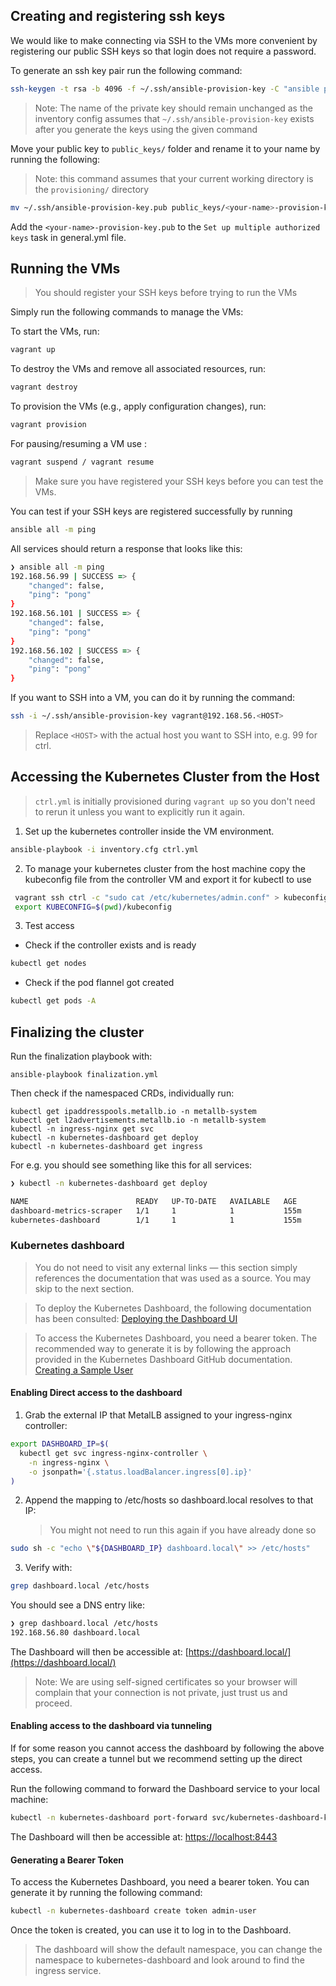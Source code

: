 ## Creating and registering ssh keys

We would like to make connecting via SSH to the VMs more convenient by registering our public SSH keys so that
login does not require a password.

To generate an ssh key pair run the following command:

```zsh
ssh-keygen -t rsa -b 4096 -f ~/.ssh/ansible-provision-key -C "ansible provision key"
```

> Note: The name of the private key should remain unchanged as the inventory config assumes that
> `~/.ssh/ansible-provision-key` exists after you generate the keys using the given command

Move your public key to `public_keys/` folder and rename it to your name by running the following:

> Note: this command assumes that your current working directory is the `provisioning/` directory

```zsh
mv ~/.ssh/ansible-provision-key.pub public_keys/<your-name>-provision-key.pub
```

Add the `<your-name>-provision-key.pub` to the `Set up multiple authorized keys` task in general.yml file.

## Running the VMs

> You should register your SSH keys before trying to run the VMs

Simply run the following commands to manage the VMs:

To start the VMs, run:

```zsh
vagrant up
```

To destroy the VMs and remove all associated resources, run:

```zsh
vagrant destroy
```

To provision the VMs (e.g., apply configuration changes), run:

```zsh
vagrant provision
```

For pausing/resuming a VM use :

```zsh
vagrant suspend / vagrant resume
```

> Make sure you have registered your SSH keys before you can test the VMs.

You can test if your SSH keys are registered successfully by running

```zsh
ansible all -m ping
```

All services should return a response that looks like this:

```zsh
❯ ansible all -m ping
192.168.56.99 | SUCCESS => {
    "changed": false,
    "ping": "pong"
}
192.168.56.101 | SUCCESS => {
    "changed": false,
    "ping": "pong"
}
192.168.56.102 | SUCCESS => {
    "changed": false,
    "ping": "pong"
}
```

If you want to SSH into a VM, you can do it by running the command:

```zsh
ssh -i ~/.ssh/ansible-provision-key vagrant@192.168.56.<HOST>
```

> Replace `<HOST>` with the actual host you want to SSH into, e.g. 99 for ctrl.

## Accessing the Kubernetes Cluster from the Host

> `ctrl.yml` is initially provisioned during `vagrant up` so you don't need to rerun it unless
> you want to explicitly run it again.

1. Set up the kubernetes controller inside the VM environment.

```zsh
ansible-playbook -i inventory.cfg ctrl.yml
```

2. To manage your kubernetes cluster from the host machine copy the kubeconfig file from the controller VM
   and export it for kubectl to use

```zsh
 vagrant ssh ctrl -c "sudo cat /etc/kubernetes/admin.conf" > kubeconfig
 export KUBECONFIG=$(pwd)/kubeconfig
```

3. Test access

- Check if the controller exists and is ready

```zsh
kubectl get nodes
```

- Check if the pod flannel got created

```zsh
kubectl get pods -A
```

## Finalizing the cluster

Run the finalization playbook with:

```
ansible-playbook finalization.yml
```

Then check if the namespaced CRDs, individually run:

```
kubectl get ipaddresspools.metallb.io -n metallb-system
kubectl get l2advertisements.metallb.io -n metallb-system
kubectl -n ingress-nginx get svc
kubectl -n kubernetes-dashboard get deploy
kubectl -n kubernetes-dashboard get ingress
```

For e.g. you should see something like this for all services:

```zsh
❯ kubectl -n kubernetes-dashboard get deploy

NAME                        READY   UP-TO-DATE   AVAILABLE   AGE
dashboard-metrics-scraper   1/1     1            1           155m
kubernetes-dashboard        1/1     1            1           155m
```

### Kubernetes dashboard

> You do not need to visit any external links — this section simply references the documentation that was used as a source. You may skip to the next section.

> To deploy the Kubernetes Dashboard, the following documentation has been consulted:
> [Deploying the Dashboard UI](https://kubernetes.io/docs/tasks/access-application-cluster/web-ui-dashboard/#deploying-the-dashboard-ui)

> To access the Kubernetes Dashboard, you need a bearer token. The recommended way to generate it is by following the approach provided in the Kubernetes Dashboard GitHub documentation.
> [Creating a Sample User](https://github.com/kubernetes/dashboard/blob/master/docs/user/access-control/creating-sample-user.md)

#### Enabling Direct access to the dashboard

1. Grab the external IP that MetalLB assigned to your ingress-nginx controller:

```zsh
export DASHBOARD_IP=$(
  kubectl get svc ingress-nginx-controller \
    -n ingress-nginx \
    -o jsonpath='{.status.loadBalancer.ingress[0].ip}'
)
```

2. Append the mapping to /etc/hosts so dashboard.local resolves to that IP:
   > You might not need to run this again if you have already done so

```zsh
sudo sh -c "echo \"${DASHBOARD_IP} dashboard.local\" >> /etc/hosts"
```

3. Verify with:

```zsh
grep dashboard.local /etc/hosts
```

You should see a DNS entry like:

```zsh
❯ grep dashboard.local /etc/hosts
192.168.56.80 dashboard.local
```

The Dashboard will then be accessible at: [https://dashboard.local/](https://dashboard.local/)

> Note: We are using self-signed certificates so your browser will complain that your connection is not private,
> just trust us and proceed.

#### Enabling access to the dashboard via tunneling

If for some reason you cannot access the dashboard by following the above steps, you
can create a tunnel but we recommend setting up the direct access.

Run the following command to forward the Dashboard service to your local machine:

```zsh
kubectl -n kubernetes-dashboard port-forward svc/kubernetes-dashboard-kong-proxy 8443:443
```

The Dashboard will then be accessible at: [https://localhost:8443](https://localhost:8443)

#### Generating a Bearer Token

To access the Kubernetes Dashboard, you need a bearer token. You can generate it by running the following command:

```zsh
kubectl -n kubernetes-dashboard create token admin-user
```

Once the token is created, you can use it to log in to the Dashboard.

> The dashboard will show the default namespace, you can change the namespace to kubernetes-dashboard and
> look around to find the ingress service.
